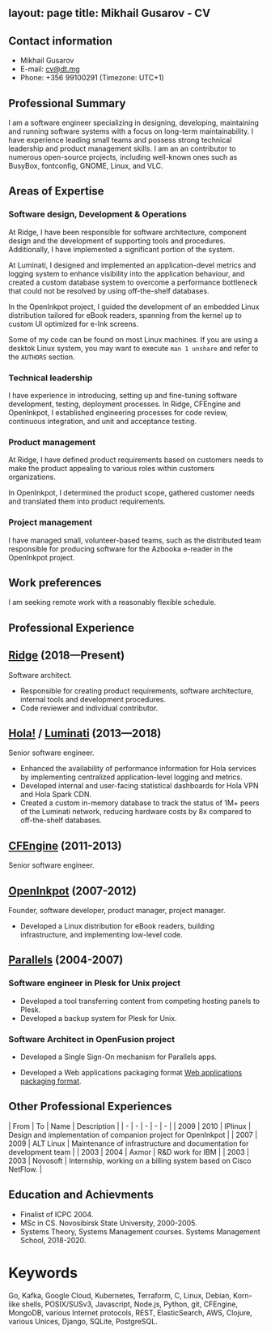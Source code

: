 layout: page
title: Mikhail Gusarov - CV
----

## Contact information

- Mikhail Gusarov
- E-mail: [cv@dt.mg](mailto:cv@dt.mg)
- Phone: +356 99100291 (Timezone: UTC+1)

## Professional Summary

I am a software engineer specializing in designing, developing,
maintaining and running software systems with a focus on long-term
maintainability. I have experience leading small teams and possess
strong technical leadership and product management skills. I am an
an contributor to numerous open-source projects, including
well-known ones such as BusyBox, fontconfig, GNOME, Linux, and VLC.

## Areas of Expertise

### Software design, Development & Operations

At Ridge, I have been responsible for software architecture,
component design and the development of supporting tools
and procedures. Additionally, I have implemented a significant portion
of the system.

At Luminati, I designed and implemented an application-devel metrics and
logging system to enhance visibility into the application behaviour, and
created a custom database system to overcome a performance bottleneck
that could not be resolved by using off-the-shelf databases.

In the OpenInkpot project, I guided the development of an embedded
Linux distribution tailored for eBook readers, spanning from the kernel
up to custom UI optimized for e-Ink screens.

Some of my code can be found on most Linux machines. If you are using a
desktok Linux system, you may want to execute `man 1 unshare` and refer
to the `AUTHORS` section.

### Technical leadership

I have experience in introducing, setting up and fine-tuning software
development, testing, deployment processes. In Ridge, CFEngine and OpenInkpot,
I established engineering processes for code review, continuous integration,
and unit and acceptance testing.

### Product management

At Ridge, I have defined product requirements based on customers needs
to make the product appealing to various roles within customers organizations.

In OpenInkpot, I determined the product scope, gathered customer needs and
translated them into product requirements.

### Project management

I have managed small, volunteer-based teams, such as the distributed team
responsible for producing software for the Azbooka e-reader in the OpenInkpot
project.

## Work preferences

I am seeking remote work with a reasonably flexible schedule.

## Professional Experience

## [Ridge](https://ridge.co) (2018—Present)

Software architect.

* Responsible for creating product requirements, software architecture,
internal tools and development procedures.
* Code reviewer and individual contributor.

## [Hola!](https://hola.org) / [Luminati](https://luminati.io) (2013—2018)

Senior software engineer.

* Enhanced the availability of performance information for Hola services
  by implementing centralized application-level logging and metrics.
* Developed internal and user-facing statistical dashboards for Hola VPN
  and Hola Spark CDN.
* Created a custom in-memory database to track the status of 1M+ peers
  of the Luminati network, reducing hardware costs by 8x compared to
  off-the-shelf databases.

## [CFEngine](https://cfengine.com) (2011-2013)

Senior software engineer.

## [OpenInkpot](https://wiki.mobileread.com/wiki/Openinkpot) (2007-2012)

Founder, software developer, product manager, project manager.

* Developed a Linux distribution for eBook readers, building infrastructure,
and implementing low-level code.

## [Parallels](https://parallels.com) (2004-2007)

### Software engineer in Plesk for Unix project

* Developed a tool transferring content from competing hosting panels to Plesk.
* Developed a backup system for Plesk for Unix.

### Software Architect in OpenFusion project

* Developed a Single Sign-On mechanism for Parallels apps.

* Developed a Web applications packaging format [Web applications packaging format](https://en.wikipedia.org/wiki/Application_Packaging_Standard).

## Other Professional Experiences

| From | To | Name  | Description |
| - | - | - | - | - |
| 2009 | 2010 | IPlinux | Design and implementation of companion project for OpenInkpot |
| 2007 | 2009 | ALT&nbsp;Linux | Maintenance of infrastructure and documentation for development team |
| 2003 | 2004 | Axmor | R&D work for IBM |
| 2003 | 2003 | Novosoft | Internship, working on a billing system based on Cisco NetFlow. |

## Education and Achievments

* Finalist of ICPC 2004.
* MSc in CS. Novosibirsk State University, 2000-2005.
* Systems Theory, Systems Management courses. Systems Management School, 2018-2020.

# Keywords

Go, Kafka, Google Cloud, Kubernetes, Terraform, C, Linux, Debian, Korn-like shells,
POSIX/SUSv3, Javascript, Node.js, Python, git, CFEngine, MongoDB,
various Internet protocols, REST, ElasticSearch, AWS, Clojure,
various Unices, Django, SQLite, PostgreSQL.
